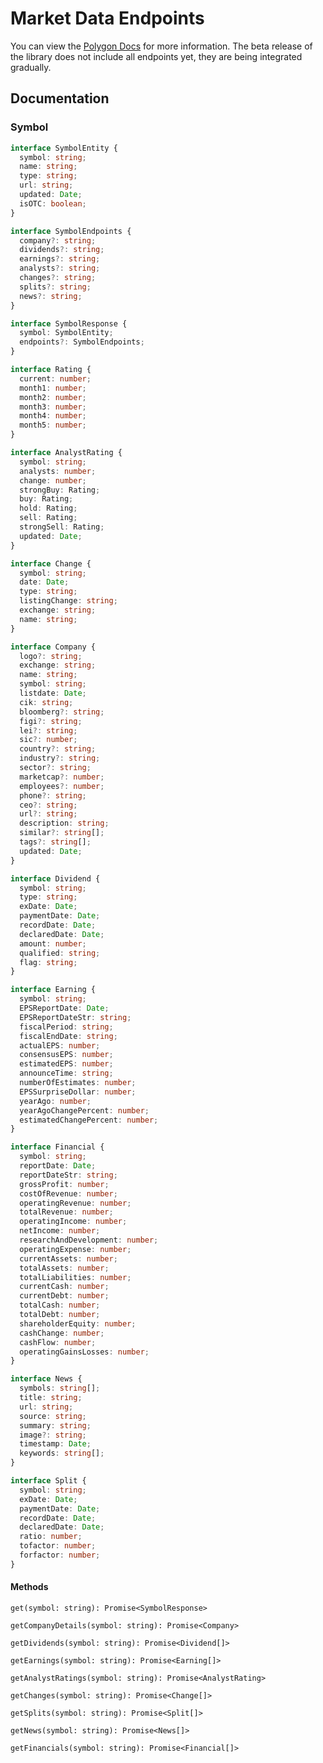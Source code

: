 # Market Data Endpoints

You can view the [Polygon Docs](https://polygon.io/docs/#getting-started) for more information. The beta release of the library does not include all endpoints yet, they are being integrated gradually.

## Documentation

### Symbol

```typescript
interface SymbolEntity {
  symbol: string;
  name: string;
  type: string;
  url: string;
  updated: Date;
  isOTC: boolean;
}

interface SymbolEndpoints {
  company?: string;
  dividends?: string;
  earnings?: string;
  analysts?: string;
  changes?: string;
  splits?: string;
  news?: string;
}

interface SymbolResponse {
  symbol: SymbolEntity;
  endpoints?: SymbolEndpoints;
}

interface Rating {
  current: number;
  month1: number;
  month2: number;
  month3: number;
  month4: number;
  month5: number;
}

interface AnalystRating {
  symbol: string;
  analysts: number;
  change: number;
  strongBuy: Rating;
  buy: Rating;
  hold: Rating;
  sell: Rating;
  strongSell: Rating;
  updated: Date;
}

interface Change {
  symbol: string;
  date: Date;
  type: string;
  listingChange: string;
  exchange: string;
  name: string;
}

interface Company {
  logo?: string;
  exchange: string;
  name: string;
  symbol: string;
  listdate: Date;
  cik: string;
  bloomberg?: string;
  figi?: string;
  lei?: string;
  sic?: number;
  country?: string;
  industry?: string;
  sector?: string;
  marketcap?: number;
  employees?: number;
  phone?: string;
  ceo?: string;
  url?: string;
  description: string;
  similar?: string[];
  tags?: string[];
  updated: Date;
}

interface Dividend {
  symbol: string;
  type: string;
  exDate: Date;
  paymentDate: Date;
  recordDate: Date;
  declaredDate: Date;
  amount: number;
  qualified: string;
  flag: string;
}

interface Earning {
  symbol: string;
  EPSReportDate: Date;
  EPSReportDateStr: string;
  fiscalPeriod: string;
  fiscalEndDate: string;
  actualEPS: number;
  consensusEPS: number;
  estimatedEPS: number;
  announceTime: string;
  numberOfEstimates: number;
  EPSSurpriseDollar: number;
  yearAgo: number;
  yearAgoChangePercent: number;
  estimatedChangePercent: number;
}

interface Financial {
  symbol: string;
  reportDate: Date;
  reportDateStr: string;
  grossProfit: number;
  costOfRevenue: number;
  operatingRevenue: number;
  totalRevenue: number;
  operatingIncome: number;
  netIncome: number;
  researchAndDevelopment: number;
  operatingExpense: number;
  currentAssets: number;
  totalAssets: number;
  totalLiabilities: number;
  currentCash: number;
  currentDebt: number;
  totalCash: number;
  totalDebt: number;
  shareholderEquity: number;
  cashChange: number;
  cashFlow: number;
  operatingGainsLosses: number;
}

interface News {
  symbols: string[];
  title: string;
  url: string;
  source: string;
  summary: string;
  image?: string;
  timestamp: Date;
  keywords: string[];
}

interface Split {
  symbol: string;
  exDate: Date;
  paymentDate: Date;
  recordDate: Date;
  declaredDate: Date;
  ratio: number;
  tofactor: number;
  forfactor: number;
}
```

#### Methods

`get(symbol: string): Promise<SymbolResponse>`

`getCompanyDetails(symbol: string): Promise<Company>`

`getDividends(symbol: string): Promise<Dividend[]>`

`getEarnings(symbol: string): Promise<Earning[]>`

`getAnalystRatings(symbol: string): Promise<AnalystRating>`

`getChanges(symbol: string): Promise<Change[]>`

`getSplits(symbol: string): Promise<Split[]>`

`getNews(symbol: string): Promise<News[]>`

`getFinancials(symbol: string): Promise<Financial[]>`
